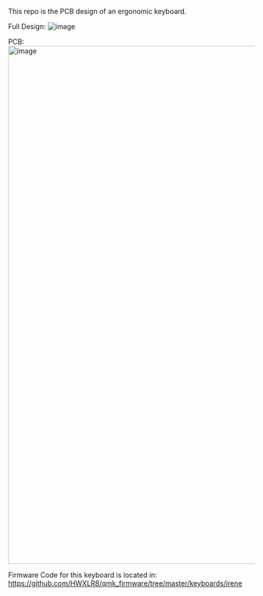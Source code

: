 This repo is the PCB design of an ergonomic keyboard.

Full Design:
![image](https://github.com/user-attachments/assets/c8716663-48b5-475e-9b84-5a73f6927fb3)

PCB:
<img width="2095" height="1057" alt="image" src="https://github.com/user-attachments/assets/328905e7-acd5-463f-a7d4-926d16ade8f8" />


Firmware Code for this keyboard is located in: https://github.com/HWXLR8/qmk_firmware/tree/master/keyboards/irene
